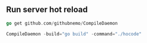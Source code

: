 ## Run server hot reload

```go
go get github.com/githubnemo/CompileDaemon

CompileDaemon -build="go build" -command="./hocode"
```
